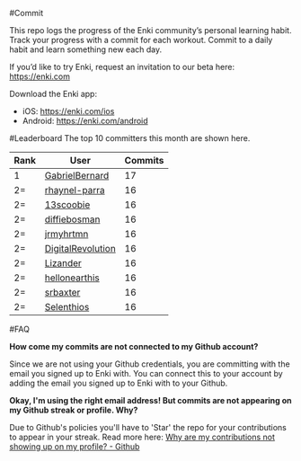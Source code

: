 #Commit

This repo logs the progress of the Enki community’s personal learning habit. Track your progress with a commit for each workout. Commit to a daily habit and learn something new each day.

If you’d like to try Enki, request an invitation to our beta here: https://enki.com

Download the Enki app: 
 - iOS: https://enki.com/ios
 - Android: https://enki.com/android

#Leaderboard
The top 10 committers this month are shown here.

| Rank | User | Commits |
|------|------|---------|
|1|[GabrielBernard](https://github.com/GabrielBernard)|17|
|2=|[rhaynel-parra](https://github.com/rhaynel-parra)|16|
|2=|[13scoobie](https://github.com/13scoobie)|16|
|2=|[diffiebosman](https://github.com/diffiebosman)|16|
|2=|[jrmyhrtmn](https://github.com/jrmyhrtmn)|16|
|2=|[DigitalRevolution](https://github.com/DigitalRevolution)|16|
|2=|[Lizander](https://github.com/Lizander)|16|
|2=|[hellonearthis](https://github.com/hellonearthis)|16|
|2=|[srbaxter](https://github.com/srbaxter)|16|
|2=|[Selenthios](https://github.com/Selenthios)|16|

#FAQ

**How come my commits are not connected to my Github account?**

Since we are not using your Github credentials, you are committing with the email you signed up to Enki with. You can connect this to your account by adding the email you signed up to Enki with to your Github.

**Okay, I'm using the right email address! But commits are not appearing on my Github streak or profile. Why?**

Due to Github's policies you'll have to 'Star' the repo for your contributions to appear in your streak. Read more here: [Why are my contributions not showing up on my profile? - Github](https://help.github.com/articles/why-are-my-contributions-not-showing-up-on-my-profile/)
